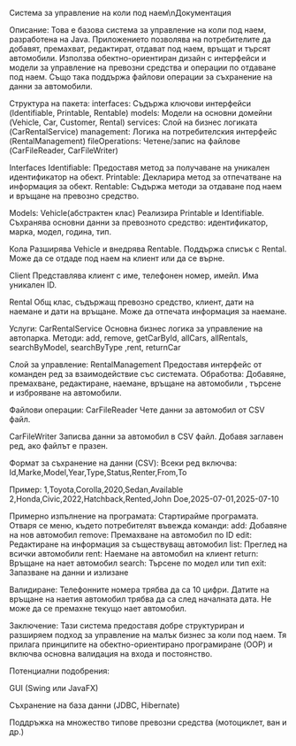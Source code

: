 Система за управление на коли под наем\nДокументация

Описание:
Това е базова система за управление на коли под наем, разработена на Java. Приложението позволява на потребителите да добавят, премахват, редактират, отдават под наем, връщат и търсят автомобили. Използва обектно-ориентиран дизайн с интерфейси и модели за управление на превозни средства и операции по отдаване под наем. Също така поддържа файлови операции за съхранение на данни за автомобили.

Структура на пакета:
interfaces: Съдържа ключови интерфейси (Identifiable, Printable, Rentable)
models: Модели на основни домейни (Vehicle, Car, Customer, Rental)
services: Слой на бизнес логиката (CarRentalService)
management: Логика на потребителския интерфейс (RentalManagement)
fileOperations: Четене/запис на файлове (CarFileReader, CarFileWriter)

Interfaces
Identifiable: Предоставя метод за получаване на уникален идентификатор на обект.
Printable: Декларира метод за отпечатване на информация за обект.
Rentable: Съдържа методи за отдаване под наем и връщане на превозно средство.

Models:
Vehicle(абстрактен клас)
Реализира Printable и Identifiable.
Съхранява основни данни за превозното средство: идентификатор, марка, модел, година, тип.

Кола
Разширява Vehicle и внедрява Rentable. Поддържа списък с Rental<Car>. Може да се отдаде под наем на клиент или да се върне.

Client
Представлява клиент с име, телефонен номер, имейл. Има уникален ID.

Rental
Общ клас, съдържащ превозно средство, клиент, дати на наемане и дати на връщане. Може да отпечата информация за наемане.

Услуги:
CarRentalService
Основна бизнес логика за управление на автопарка.
Методи: add, remove, getCarById, allCars, allRentals, searchByModel, searchByType ,rent, returnCar

Слой за управление:
RentalManagement
Предоставя интерфейс от команден ред за взаимодействие със системата.
Обработва: Добавяне, премахване, редактиране, наемане, връщане на автомобили , търсене и изброяване на автомобили.

Файлови операции:
CarFileReader
Чете данни за автомобил от CSV файл.

CarFileWriter
Записва данни за автомобил в CSV файл. Добавя заглавен ред, ако файлът е празен.

Формат за съхранение на данни (CSV):
Всеки ред включва: Id,Marke,Model,Year,Type,Status,Renter,From,To

Пример:
1,Toyota,Corolla,2020,Sedan,Available
2,Honda,Civic,2022,Hatchback,Rented,John Doe,2025-07-01,2025-07-10

Примерно изпълнение на програмата:
Стартирайме програмата. Отваря се меню, където потребителят въвежда команди:
add: Добавяне на нов автомобил
remove: Премахване на автомобил по ID
edit: Редактиране на информация за съществуващ автомобил
list: Преглед на всички автомобили
rent: Наемане на автомобил на клиент
return: Връщане на нает автомобил
search: Търсене по модел или тип
exit: Запазване на данни и излизане

Валидиране:
Телефонните номера трябва да са 10 цифри.
Датите на връщане на наетия автомобил трябва да са след началната дата.
Не може да се премахне текущо нает автомобил.

Заключение:
Тази система предоставя добре структуриран и разширяем подход за управление на малък бизнес за коли под наем. Тя прилага принципите на обектно-ориентирано програмиране (OOP) и включва основна валидация на входа и постоянство.

Потенциални подобрения:

GUI (Swing или JavaFX)

Съхранение на база данни (JDBC, Hibernate)

Поддръжка на множество типове превозни средства (мотоциклет, ван и др.)
